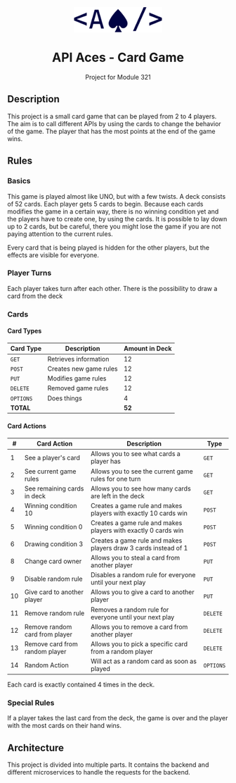 <div align="center">
  <img align="center" src="./logo.svg" alt="API Aces Logo" width="200"/>
  <h1>API Aces - Card Game</h1>
  <span>Project for Module 321</span>
</div>

## Description

This project is a small card game that can be played from 2 to 4 players. The aim is to call different APIs by using the cards to change the behavior of the game. The player that has the most points at the end of the game wins.

## Rules

### Basics

This game is played almost like UNO, but with a few twists. A deck consists of 52 cards. Each player gets 5 cards to begin. Because each cards modifies the game in a certain way, there is no winning condition yet and the players have to create one, by using the cards. It is possible to lay down up to 2 cards, but be careful, there you might lose the game if you are not paying attention to the current rules.

Every card that is being played is hidden for the other players, but the effects are visible for everyone.

### Player Turns

Each player takes turn after each other. There is the possibility to draw a card from the deck

### Cards

#### Card Types

| Card Type | Description            | Amount in Deck |
| --------- | ---------------------- | -------------- |
| `GET`     | Retrieves information  | 12             |
| `POST`    | Creates new game rules | 12             |
| `PUT`     | Modifies game rules    | 12             |
| `DELETE`  | Removed game rules     | 12             |
| `OPTIONS` | Does things            | 4              |
| **TOTAL** |                        | **52**         |

#### Card Actions

| #   | Card Action                    | Description                                                     | Type      |
| --- | ------------------------------ | --------------------------------------------------------------- | --------- |
| 1   | See a player's card            | Allows you to see what cards a player has                       | `GET`     |
| 2   | See current game rules         | Allows you to see the current game rules for one turn           | `GET`     |
| 3   | See remaining cards in deck    | Allows you to see how many cards are left in the deck           | `GET`     |
| 4   | Winning condition 10           | Creates a game rule and makes players with exactly 10 cards win | `POST`    |
| 5   | Winning condition 0            | Creates a game rule and makes players with exactly 0 cards win  | `POST`    |
| 6   | Drawing condition 3            | Creates a game rule and makes players draw 3 cards instead of 1 | `POST`    |
| 8   | Change card owner              | Allows you to steal a card from another player                  | `PUT`     |
| 9   | Disable random rule            | Disables a random rule for everyone until your next play        | `PUT`     |
| 10  | Give card to another player    | Allows you to give a card to another player                     | `PUT`     |
| 11  | Remove random rule             | Removes a random rule for everyone until your next play         | `DELETE`  |
| 12  | Remove random card from player | Allows you to remove a card from another player                 | `DELETE`  |
| 13  | Remove card from random player | Allows you to pick a specific card from a random player         | `DELETE`  |
| 14  | Random Action                  | Will act as a random card as soon as played                     | `OPTIONS` |

Each card is exactly contained 4 times in the deck.

### Special Rules

If a player takes the last card from the deck, the game is over and the player with the most cards on their hand wins.

## Architecture

This project is divided into multiple parts. It contains the backend and different microservices to handle the requests for the backend.
